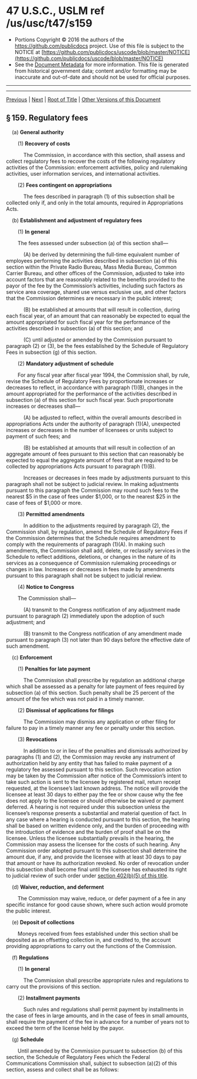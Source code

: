 ---
---

# 47 U.S.C., USLM ref /us/usc/t47/s159

* Portions Copyright © 2016 the authors of the https://github.com/publicdocs project.
  Use of this file is subject to the NOTICE at [https://github.com/publicdocs/uscode/blob/master/NOTICE](https://github.com/publicdocs/uscode/blob/master/NOTICE)
* See the [Document Metadata](././../../../../..//README.md) for more information.
  This file is generated from historical government data; content and/or formatting may be inaccurate and out-of-date and should not be used for official purposes.

----------
----------

[Previous](./../../../../..//us/usc/t47/ch5/schI/m__us_usc_t47_s158.md) | [Next](./../../../../..//us/usc/t47/ch5/schI/m__us_usc_t47_s160.md) | [Root of Title](./../../../../../) | [Other Versions of this Document](https://publicdocs.github.io/go/links?ns=uslm&ref=%2Fus%2Fusc%2Ft47%2Fs159)

## § 159. Regulatory fees

    (a) __General authority__ 

        (1) __Recovery of costs__ 

            The Commission, in accordance with this section, shall assess and collect regulatory fees to recover the costs of the following regulatory activities of the Commission: enforcement activities, policy and rulemaking activities, user information services, and international activities.

        (2) __Fees contingent on appropriations__ 

            The fees described in paragraph (1) of this subsection shall be collected only if, and only in the total amounts, required in Appropriations Acts.

    (b) __Establishment and adjustment of regulatory fees__ 

        (1) __In general__ 

        The fees assessed under subsection (a) of this section shall—

            (A) be derived by determining the full-time equivalent number of employees performing the activities described in subsection (a) of this section within the Private Radio Bureau, Mass Media Bureau, Common Carrier Bureau, and other offices of the Commission, adjusted to take into account factors that are reasonably related to the benefits provided to the payor of the fee by the Commission’s activities, including such factors as service area coverage, shared use versus exclusive use, and other factors that the Commission determines are necessary in the public interest;

            (B) be established at amounts that will result in collection, during each fiscal year, of an amount that can reasonably be expected to equal the amount appropriated for such fiscal year for the performance of the activities described in subsection (a) of this section; and

            (C) until adjusted or amended by the Commission pursuant to paragraph (2) or (3), be the fees established by the Schedule of Regulatory Fees in subsection (g) of this section.

        (2) __Mandatory adjustment of schedule__ 

        For any fiscal year after fiscal year 1994, the Commission shall, by rule, revise the Schedule of Regulatory Fees by proportionate increases or decreases to reflect, in accordance with paragraph (1)(B), changes in the amount appropriated for the performance of the activities described in subsection (a) of this section for such fiscal year. Such proportionate increases or decreases shall—

            (A) be adjusted to reflect, within the overall amounts described in appropriations Acts under the authority of paragraph (1)(A), unexpected increases or decreases in the number of licensees or units subject to payment of such fees; and

            (B) be established at amounts that will result in collection of an aggregate amount of fees pursuant to this section that can reasonably be expected to equal the aggregate amount of fees that are required to be collected by appropriations Acts pursuant to paragraph (1)(B).

            Increases or decreases in fees made by adjustments pursuant to this paragraph shall not be subject to judicial review. In making adjustments pursuant to this paragraph the Commission may round such fees to the nearest $5 in the case of fees under $1,000, or to the nearest $25 in the case of fees of $1,000 or more.

        (3) __Permitted amendments__ 

            In addition to the adjustments required by paragraph (2), the Commission shall, by regulation, amend the Schedule of Regulatory Fees if the Commission determines that the Schedule requires amendment to comply with the requirements of paragraph (1)(A). In making such amendments, the Commission shall add, delete, or reclassify services in the Schedule to reflect additions, deletions, or changes in the nature of its services as a consequence of Commission rulemaking proceedings or changes in law. Increases or decreases in fees made by amendments pursuant to this paragraph shall not be subject to judicial review.

        (4) __Notice to Congress__ 

        The Commission shall—

            (A) transmit to the Congress notification of any adjustment made pursuant to paragraph (2) immediately upon the adoption of such adjustment; and

            (B) transmit to the Congress notification of any amendment made pursuant to paragraph (3) not later than 90 days before the effective date of such amendment.

    (c) __Enforcement__ 

        (1) __Penalties for late payment__ 

            The Commission shall prescribe by regulation an additional charge which shall be assessed as a penalty for late payment of fees required by subsection (a) of this section. Such penalty shall be 25 percent of the amount of the fee which was not paid in a timely manner.

        (2) __Dismissal of applications for filings__ 

            The Commission may dismiss any application or other filing for failure to pay in a timely manner any fee or penalty under this section.

        (3) __Revocations__ 

            In addition to or in lieu of the penalties and dismissals authorized by paragraphs (1) and (2), the Commission may revoke any instrument of authorization held by any entity that has failed to make payment of a regulatory fee assessed pursuant to this section. Such revocation action may be taken by the Commission after notice of the Commission’s intent to take such action is sent to the licensee by registered mail, return receipt requested, at the licensee’s last known address. The notice will provide the licensee at least 30 days to either pay the fee or show cause why the fee does not apply to the licensee or should otherwise be waived or payment deferred. A hearing is not required under this subsection unless the licensee’s response presents a substantial and material question of fact. In any case where a hearing is conducted pursuant to this section, the hearing shall be based on written evidence only, and the burden of proceeding with the introduction of evidence and the burden of proof shall be on the licensee. Unless the licensee substantially prevails in the hearing, the Commission may assess the licensee for the costs of such hearing. Any Commission order adopted pursuant to this subsection shall determine the amount due, if any, and provide the licensee with at least 30 days to pay that amount or have its authorization revoked. No order of revocation under this subsection shall become final until the licensee has exhausted its right to judicial review of such order under [section 402(b)(5) of this title][/us/usc/t47/s402/b/5].

    (d) __Waiver, reduction, and deferment__ 

        The Commission may waive, reduce, or defer payment of a fee in any specific instance for good cause shown, where such action would promote the public interest.

    (e) __Deposit of collections__ 

        Moneys received from fees established under this section shall be deposited as an offsetting collection in, and credited to, the account providing appropriations to carry out the functions of the Commission.

    (f) __Regulations__ 

        (1) __In general__ 

            The Commission shall prescribe appropriate rules and regulations to carry out the provisions of this section.

        (2) __Installment payments__ 

            Such rules and regulations shall permit payment by installments in the case of fees in large amounts, and in the case of fees in small amounts, shall require the payment of the fee in advance for a number of years not to exceed the term of the license held by the payor.

    (g) __Schedule__ 

        Until amended by the Commission pursuant to subsection (b) of this section, the Schedule of Regulatory Fees which the Federal Communications Commission shall, subject to subsection (a)(2) of this section, assess and collect shall be as follows:

<table>

          <tr>

            <td colspan="2"> 

        Schedule of Regulatory Fees  </td>

  </tr>

          <tr>

            <td> 

        Bureau/Category  </td>

            <td> 

        Annual Regulatory Fee  </td>

  </tr>

          <tr>

            <td> 

        Private Radio Bureau  </td>

            <td>   </td>

  </tr>

          <tr>

            <td> 

        Exclusive use services (per license)  </td>

            <td>   </td>

  </tr>

          <tr>

            <td> 

        Land Mobile (above 470 MHz, Base Station and SMRS) (47 C.F.R. Part 90)  </td>

            <td> 

        $16  </td>

  </tr>

          <tr>

            <td> 

        Microwave (47 C.F.R. Part 94)  </td>

            <td> 

        16  </td>

  </tr>

          <tr>

            <td> 

        Interactive Video Data Service (47 C.F.R. Part 95)  </td>

            <td> 

        16  </td>

  </tr>

          <tr>

            <td> 

        Shared use services (per license unless otherwise noted)  </td>

            <td> 

        7  </td>

  </tr>

          <tr>

            <td> 

        Amateur vanity call-signs  </td>

            <td> 

        7  </td>

  </tr>

          <tr>

            <td> 

        Mass Media Bureau (per license)  </td>

            <td>   </td>

  </tr>

          <tr>

            <td> 

        AM radio (47 C.F.R. Part 73)  </td>

            <td>   </td>

  </tr>

          <tr>

            <td> 

        Class D Daytime  </td>

            <td> 

        250  </td>

  </tr>

          <tr>

            <td> 

        Class A Fulltime  </td>

            <td> 

        900  </td>

  </tr>

          <tr>

            <td> 

        Class B Fulltime  </td>

            <td> 

        500  </td>

  </tr>

          <tr>

            <td> 

        Class C Fulltime  </td>

            <td> 

        200  </td>

  </tr>

          <tr>

            <td> 

        Construction permits  </td>

            <td> 

        100  </td>

  </tr>

          <tr>

            <td> 

        FM radio (47 C.F.R. Part 73)  </td>

            <td>   </td>

  </tr>

          <tr>

            <td> 

        Classes C, C1, C2, B  </td>

            <td> 

        900  </td>

  </tr>

          <tr>

            <td> 

        Classes A, B1, C3  </td>

            <td> 

        600  </td>

  </tr>

          <tr>

            <td> 

        Construction permits  </td>

            <td> 

        500  </td>

  </tr>

          <tr>

            <td> 

        TV (47 C.F.R. Part 73)  </td>

            <td>   </td>

  </tr>

          <tr>

            <td> 

        VHF Commercial  </td>

            <td>   </td>

  </tr>

          <tr>

            <td> 

        Markets 1 thru 10  </td>

            <td> 

        18,000  </td>

  </tr>

          <tr>

            <td> 

        Markets 11 thru 25  </td>

            <td> 

        16,000  </td>

  </tr>

          <tr>

            <td> 

        Markets 26 thru 50  </td>

            <td> 

        12,000  </td>

  </tr>

          <tr>

            <td> 

        Markets 51 thru 100  </td>

            <td> 

        8,000  </td>

  </tr>

          <tr>

            <td> 

        Remaining Markets  </td>

            <td> 

        5,000  </td>

  </tr>

          <tr>

            <td> 

        Construction permits  </td>

            <td> 

        4,000  </td>

  </tr>

          <tr>

            <td> 

        UHF Commercial  </td>

            <td>   </td>

  </tr>

          <tr>

            <td> 

        Markets 1 thru 10  </td>

            <td> 

        14,400  </td>

  </tr>

          <tr>

            <td> 

        Markets 11 thru 25  </td>

            <td> 

        12,800  </td>

  </tr>

          <tr>

            <td> 

        Markets 26 thru 50  </td>

            <td> 

        9,600  </td>

  </tr>

          <tr>

            <td> 

        Markets 51 thru 100  </td>

            <td> 

        6,400  </td>

  </tr>

          <tr>

            <td> 

        Remaining Markets  </td>

            <td> 

        4,000  </td>

  </tr>

          <tr>

            <td> 

        Construction permits  </td>

            <td> 

        3,200  </td>

  </tr>

          <tr>

            <td> 

        Low Power TV, TV Translator, and TV Booster (47 C.F.R. Part 74)  </td>

            <td> 

        135  </td>

  </tr>

          <tr>

            <td> 

        Broadcast Auxiliary (47 C.F.R. Part 74)  </td>

            <td> 

        25  </td>

  </tr>

          <tr>

            <td> 

        International (HF) Broadcast (47 C.F.R. Part 73)  </td>

            <td> 

        200  </td>

  </tr>

          <tr>

            <td> 

        Cable Antenna Relay Service (47 C.F.R. Part 78)  </td>

            <td> 

        220  </td>

  </tr>

          <tr>

            <td> 

        Cable Television System (per 1,000 subscribers) (47 C.F.R. Part 76)  </td>

            <td> 

        370  </td>

  </tr>

          <tr>

            <td> 

        Common Carrier Bureau  </td>

            <td>   </td>

  </tr>

          <tr>

            <td> 

        Radio Facilities  </td>

            <td>   </td>

  </tr>

          <tr>

            <td> 

        Cellular Radio (per 1,000 subscribers) (47 C.F.R. Part 22)  </td>

            <td> 

        60  </td>

  </tr>

          <tr>

            <td> 

        Personal Communications (per 1,000 subscribers) (47 C.F.R.)  </td>

            <td> 

        60  </td>

  </tr>

          <tr>

            <td> 

        Space Station (per operational station in geosynchronous orbit) (47 C.F.R. Part 25)  </td>

            <td> 

        65,000  </td>

  </tr>

          <tr>

            <td> 

        Space Station (per system in low-earth orbit) (47 C.F.R. Part 25)  </td>

            <td> 

        90,000  </td>

  </tr>

          <tr>

            <td> 

        Public Mobile (per 1,000 subscribers) (47 C.F.R. Part 22)  </td>

            <td> 

        60  </td>

  </tr>

          <tr>

            <td> 

        Domestic Public Fixed (per call sign) (47 C.F.R. Part 21)  </td>

            <td> 

        55  </td>

  </tr>

          <tr>

            <td> 

        International Public Fixed (per call sign) (47 C.F.R. Part 23)  </td>

            <td> 

        110  </td>

  </tr>

          <tr>

            <td> 

        Earth Stations (47 C.F.R. Part 25)  </td>

            <td>   </td>

  </tr>

          <tr>

            <td> 

        VSAT and equivalent C-Band antennas (per 100 antennas)  </td>

            <td> 

        6  </td>

  </tr>

          <tr>

            <td> 

        Mobile satellite earth stations (per 100 antennas)  </td>

            <td> 

        6  </td>

  </tr>

          <tr>

            <td> 

        Earth station antennas  </td>

            <td>   </td>

  </tr>

          <tr>

            <td> 

        Less than 9 meters (per 100 antennas)  </td>

            <td> 

        6  </td>

  </tr>

          <tr>

            <td> 

        9 Meters or more  </td>

            <td>   </td>

  </tr>

          <tr>

            <td> 

        Transmit/Receive and Transmit Only (per meter)  </td>

            <td> 

        85  </td>

  </tr>

          <tr>

            <td> 

        Receive only (per meter)  </td>

            <td> 

        55  </td>

  </tr>

          <tr>

            <td> 

        Carriers  </td>

            <td>   </td>

  </tr>

          <tr>

            <td> 

        Inter-Exchange Carrier (per 1,000 presubscribed access lines)  </td>

            <td> 

        60  </td>

  </tr>

          <tr>

            <td> 

        Local Exchange Carrier (per 1,000 access lines)  </td>

            <td> 

        60  </td>

  </tr>

          <tr>

            <td> 

        Competitive access provider (per 1,000 subscribers)  </td>

            <td> 

        60  </td>

  </tr>

          <tr>

            <td> 

        International circuits (per 100 active 64KB circuit or equivalent)  </td>

            <td> 

        220  </td>

  </tr>

        </table>

    (h) __Exceptions__ 

        The charges established under this section shall not be applicable to (1) governmental entities or nonprofit entities; or (2) to amateur radio operator licenses under part 97 of the Commission’s regulations (47 C.F.R. Part 97).

    (i) __Accounting system__ 

        The Commission shall develop accounting systems necessary to making the adjustments authorized by subsection (b)(3) of this section. In the Commission’s annual report, the Commission shall prepare an analysis of its progress in developing such systems and shall afford interested persons the opportunity to submit comments concerning the allocation of the costs of performing the functions described in subsection (a) of this section among the services in the Schedule.

([June 19, 1934, ch. 652][/us/act/1934-06-19/ch652], title I, § 9, as added [Pub. L. 103–66, title VI, § 6003(a)(1)][/us/pl/103/66/s6003/a/1], Aug. 10, 1993, [107 Stat. 397][/us/stat/107/397]; amended [Pub. L. 103–121, title I][/us/pl/103/121], Oct. 27, 1993, [107 Stat. 1167][/us/stat/107/1167]; [Pub. L. 103–414, title III, § 303(a)(5)][/us/pl/103/414/s303/a/5], (6), Oct. 25, 1994, [108 Stat. 4294][/us/stat/108/4294].)

 __Amendments__ 

    1994—Subsec. (f). [Pub. L. 103–414, § 303(a)(5)][/us/pl/103/414/s303/a/5], designated second sentence of par. (1) as par. (2) and inserted par. (2) heading.

    Subsec. (g). [Pub. L. 103–414, § 303(a)(6)][/us/pl/103/414/s303/a/6], inserted “95” after “(47 C.F.R. Part” in item pertaining to Interactive Video Data Service under Private Radio Bureau in Schedule of Regulatory Fees.

    1993—Subsec. (a). [Pub. L. 103–121][/us/pl/103/121] designated existing provisions as par. (1), inserted heading, and added par. (2).

----------

[Previous](./../../../../..//us/usc/t47/ch5/schI/m__us_usc_t47_s158.md) | [Next](./../../../../..//us/usc/t47/ch5/schI/m__us_usc_t47_s160.md) | [Root of Title](./../../../../../) | [Other Versions of this Document](https://publicdocs.github.io/go/links?ns=uslm&ref=%2Fus%2Fusc%2Ft47%2Fs159)

----------
----------

[/us/usc/t47/s402/b/5]: https://publicdocs.github.io/go/links?ns=uslm&ref=%2Fus%2Fusc%2Ft47%2Fs402%2Fb%2F5
[/us/act/1934-06-19/ch652]: https://publicdocs.github.io/go/links?ns=uslm&ref=%2Fus%2Fact%2F1934-06-19%2Fch652
[/us/pl/103/66/s6003/a/1]: https://publicdocs.github.io/go/links?ns=uslm&ref=%2Fus%2Fpl%2F103%2F66%2Fs6003%2Fa%2F1
[/us/stat/107/397]: https://publicdocs.github.io/go/links?ns=uslm&ref=%2Fus%2Fstat%2F107%2F397
[/us/pl/103/121]: https://publicdocs.github.io/go/links?ns=uslm&ref=%2Fus%2Fpl%2F103%2F121
[/us/stat/107/1167]: https://publicdocs.github.io/go/links?ns=uslm&ref=%2Fus%2Fstat%2F107%2F1167
[/us/pl/103/414/s303/a/5]: https://publicdocs.github.io/go/links?ns=uslm&ref=%2Fus%2Fpl%2F103%2F414%2Fs303%2Fa%2F5
[/us/stat/108/4294]: https://publicdocs.github.io/go/links?ns=uslm&ref=%2Fus%2Fstat%2F108%2F4294
[/us/pl/103/414/s303/a/5]: https://publicdocs.github.io/go/links?ns=uslm&ref=%2Fus%2Fpl%2F103%2F414%2Fs303%2Fa%2F5
[/us/pl/103/414/s303/a/6]: https://publicdocs.github.io/go/links?ns=uslm&ref=%2Fus%2Fpl%2F103%2F414%2Fs303%2Fa%2F6
[/us/pl/103/121]: https://publicdocs.github.io/go/links?ns=uslm&ref=%2Fus%2Fpl%2F103%2F121


